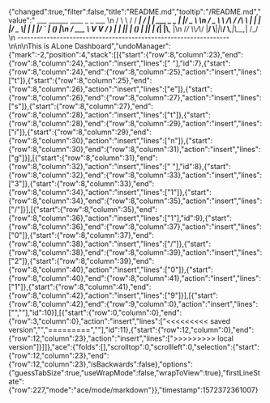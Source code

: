 {"changed":true,"filter":false,"title":"README.md","tooltip":"/README.md","value":"         ___        ______     ____ _                 _  ___  \n        / \\ \\      / / ___|   / ___| | ___  _   _  __| |/ _ \\ \n       / _ \\ \\ /\\ / /\\___ \\  | |   | |/ _ \\| | | |/ _` | (_) |\n      / ___ \\ V  V /  ___) | | |___| | (_) | |_| | (_| |\\__, |\n     /_/   \\_\\_/\\_/  |____/   \\____|_|\\___/ \\__,_|\\__,_|  /_/ \n ----------------------------------------------------------------- \n\n\nThis is ALone Dashboard","undoManager":{"mark":-2,"position":4,"stack":[[{"start":{"row":8,"column":23},"end":{"row":8,"column":24},"action":"insert","lines":[" "],"id":7},{"start":{"row":8,"column":24},"end":{"row":8,"column":25},"action":"insert","lines":["t"]},{"start":{"row":8,"column":25},"end":{"row":8,"column":26},"action":"insert","lines":["e"]},{"start":{"row":8,"column":26},"end":{"row":8,"column":27},"action":"insert","lines":["s"]},{"start":{"row":8,"column":27},"end":{"row":8,"column":28},"action":"insert","lines":["t"]},{"start":{"row":8,"column":28},"end":{"row":8,"column":29},"action":"insert","lines":["i"]},{"start":{"row":8,"column":29},"end":{"row":8,"column":30},"action":"insert","lines":["n"]},{"start":{"row":8,"column":30},"end":{"row":8,"column":31},"action":"insert","lines":["g"]}],[{"start":{"row":8,"column":31},"end":{"row":8,"column":32},"action":"insert","lines":[" "],"id":8},{"start":{"row":8,"column":32},"end":{"row":8,"column":33},"action":"insert","lines":["3"]},{"start":{"row":8,"column":33},"end":{"row":8,"column":34},"action":"insert","lines":["1"]},{"start":{"row":8,"column":34},"end":{"row":8,"column":35},"action":"insert","lines":["/"]}],[{"start":{"row":8,"column":35},"end":{"row":8,"column":36},"action":"insert","lines":["1"],"id":9},{"start":{"row":8,"column":36},"end":{"row":8,"column":37},"action":"insert","lines":["0"]},{"start":{"row":8,"column":37},"end":{"row":8,"column":38},"action":"insert","lines":["/"]},{"start":{"row":8,"column":38},"end":{"row":8,"column":39},"action":"insert","lines":["2"]},{"start":{"row":8,"column":39},"end":{"row":8,"column":40},"action":"insert","lines":["0"]},{"start":{"row":8,"column":40},"end":{"row":8,"column":41},"action":"insert","lines":["1"]},{"start":{"row":8,"column":41},"end":{"row":8,"column":42},"action":"insert","lines":["9"]}],[{"start":{"row":8,"column":42},"end":{"row":9,"column":0},"action":"insert","lines":["",""],"id":10}],[{"start":{"row":0,"column":0},"end":{"row":3,"column":0},"action":"insert","lines":["<<<<<<<<< saved version","","=========",""],"id":11},{"start":{"row":12,"column":0},"end":{"row":12,"column":23},"action":"insert","lines":[">>>>>>>>> local version"]}]]},"ace":{"folds":[],"scrolltop":0,"scrollleft":0,"selection":{"start":{"row":12,"column":23},"end":{"row":12,"column":23},"isBackwards":false},"options":{"guessTabSize":true,"useWrapMode":false,"wrapToView":true},"firstLineState":{"row":227,"mode":"ace/mode/markdown"}},"timestamp":1572372361007}